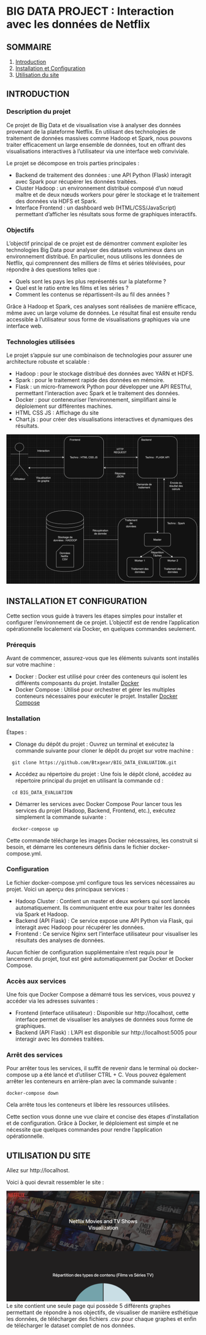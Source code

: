 # BIG DATA PROJECT : Interaction avec les données de Netflix

## SOMMAIRE

1. [Introduction](#introduction)
2. [Installation et Configuration](#installation-et-configuration)
3. [Utilisation du site](#utilisation-du-site)

## INTRODUCTION

### Description du projet

Ce projet de Big Data et de visualisation vise à analyser des données provenant de la plateforme Netflix. En utilisant des technologies de traitement de données massives comme Hadoop et Spark, nous pouvons traiter efficacement un large ensemble de données, tout en offrant des visualisations interactives à l’utilisateur via une interface web conviviale.

Le projet se décompose en trois parties principales :
- Backend de traitement des données : une API Python (Flask) interagit avec Spark pour récupérer les données traitées.
- Cluster Hadoop : un environnement distribué composé d’un nœud maître et de deux nœuds workers pour gérer le stockage et le traitement des données via HDFS et Spark.
- Interface Frontend : un dashboard web (HTML/CSS/JavaScript) permettant d’afficher les résultats sous forme de graphiques interactifs.

### Objectifs

L’objectif principal de ce projet est de démontrer comment exploiter les technologies Big Data pour analyser des datasets volumineux dans un environnement distribué. En particulier, nous utilisons les données de Netflix, qui comprennent des milliers de films et séries télévisées, pour répondre à des questions telles que :

- Quels sont les pays les plus représentés sur la plateforme ?
- Quel est le ratio entre les films et les séries ?
- Comment les contenus se répartissent-ils au fil des années ?

Grâce à Hadoop et Spark, ces analyses sont réalisées de manière efficace, même avec un large volume de données. Le résultat final est ensuite rendu accessible à l’utilisateur sous forme de visualisations graphiques via une interface web.

### Technologies utilisées

Le projet s’appuie sur une combinaison de technologies pour assurer une architecture robuste et scalable :

- Hadoop : pour le stockage distribué des données avec YARN et HDFS.	
- Spark : pour le traitement rapide des données en mémoire.
- Flask : un micro-framework Python pour développer une API RESTful, permettant l’interaction avec Spark et le traitement des données.
- Docker : pour conteneuriser l’environnement, simplifiant ainsi le déploiement sur différentes machines.
- HTML CSS JS : Affichage du site
- Chart.js : pour créer des visualisations interactives et dynamiques des résultats.

![Architecture du projet](doc-img/archi.png)

## INSTALLATION ET CONFIGURATION

Cette section vous guide à travers les étapes simples pour installer et configurer l’environnement de ce projet. L’objectif est de rendre l’application opérationnelle localement via Docker, en quelques commandes seulement.

### Prérequis

Avant de commencer, assurez-vous que les éléments suivants sont installés sur votre machine :

- Docker : Docker est utilisé pour créer des conteneurs qui isolent les différents composants du projet. Installer [Docker](https://docs.docker.com/get-started/get-docker/)
- Docker Compose : Utilisé pour orchestrer et gérer les multiples conteneurs nécessaires pour exécuter le projet. Installer [Docker Compose](https://docs.docker.com/compose/install/)

### Installation

Étapes :

- Clonage du dépôt du projet :
  Ouvrez un terminal et exécutez la commande suivante pour cloner le dépôt du projet sur votre machine :
```
  git clone https://github.com/Btxgear/BIG_DATA_EVALUATION.git
```

- Accédez au répertoire du projet :
  Une fois le dépôt cloné, accédez au répertoire principal du projet en utilisant la commande cd : 
```
  cd BIG_DATA_EVALUATION
```
- Démarrer les services avec Docker Compose
  Pour lancer tous les services du projet (Hadoop, Backend, Frontend, etc.), exécutez simplement la commande suivante :
```
  docker-compose up
```
Cette commande télécharge les images Docker nécessaires, les construit si besoin, et démarre les conteneurs définis dans le fichier docker-compose.yml.

### Configuration

Le fichier docker-compose.yml configure tous les services nécessaires au projet. Voici un aperçu des principaux services :

- Hadoop Cluster : Contient un master et deux workers qui sont lancés automatiquement. Ils communiquent entre eux pour traiter les données via Spark et Hadoop.
- Backend (API Flask) : Ce service expose une API Python via Flask, qui interagit avec Hadoop pour récupérer les données.
- Frontend : Ce service Nginx sert l’interface utilisateur pour visualiser les résultats des analyses de données.

Aucun fichier de configuration supplémentaire n’est requis pour le lancement du projet, tout est géré automatiquement par Docker et Docker Compose.

### Accès aux services

Une fois que Docker Compose a démarré tous les services, vous pouvez y accéder via les adresses suivantes :

- Frontend (interface utilisateur) : Disponible sur http://localhost, cette interface permet de visualiser les analyses de données sous forme de graphiques.
- Backend (API Flask) : L’API est disponible sur http://localhost:5005 pour interagir avec les données traitées.

### Arrêt des services

Pour arrêter tous les services, il suffit de revenir dans le terminal où docker-compose up a été lancé et d’utiliser CTRL + C. Vous pouvez également arrêter les conteneurs en arrière-plan avec la commande suivante :
```
docker-compose down
```
Cela arrête tous les conteneurs et libère les ressources utilisées.

Cette section vous donne une vue claire et concise des étapes d’installation et de configuration. Grâce à Docker, le déploiement est simple et ne nécessite que quelques commandes pour rendre l’application opérationnelle.

## UTILISATION DU SITE

Allez sur http://localhost.

Voici à quoi devrait ressembler le site : 

![Premiers éléments du site](doc-img/site.png)
Le site contient une seule page qui possède 5 différents graphes permettant de répondre à nos objectifs, de visualiser de manière esthétique les données, de télécharger des fichiers .csv pour chaque graphes et enfin de télécharger le dataset complet de nos données.
